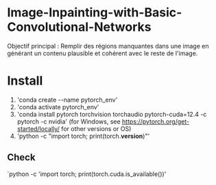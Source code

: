 # Image-Inpainting-with-Basic-Convolutional-Networks
Objectif principal : Remplir des régions manquantes dans une image en générant un contenu plausible et cohérent avec le reste de l'image.

# Install

1. 'conda create --name pytorch_env'
2. 'conda activate pytorch_env'
3. 'conda install pytorch torchvision torchaudio pytorch-cuda=12.4 -c pytorch -c nvidia' (for Windows, see https://pytorch.org/get-started/locally/ for other versions or OS)
4. 'python -c "import torch; print(torch.__version__)"'


## Check

`python -c 'import torch; print(torch.cuda.is_available())'